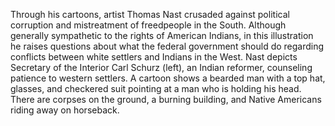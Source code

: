 Through his cartoons, artist Thomas Nast crusaded against political corruption and mistreatment of freedpeople in the South. Although generally sympathetic to the rights of American Indians, in this illustration he raises questions about what the federal government should do regarding conflicts between white settlers and Indians in the West. Nast depicts Secretary of the Interior Carl Schurz (left), an Indian reformer, counseling patience to western settlers.
A cartoon shows a bearded man with a top hat, glasses, and checkered suit pointing at a man who is holding his head. There are corpses on the ground, a burning building, and Native Americans riding away on horseback.